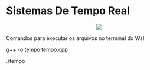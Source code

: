 # Sistemas De Tempo Real
<p align="center">
<img src="http://img.shields.io/static/v1?label=STATUS&message=EM%20DESENVOLVIMENTO&color=GREEN&style=for-the-badge"/>
</p>
<p>Comandos para executar os arquivos no terminal do Wsl</p>
<p>g++ -o tempo tempo.cpp</p>
<p>
./tempo</p>
